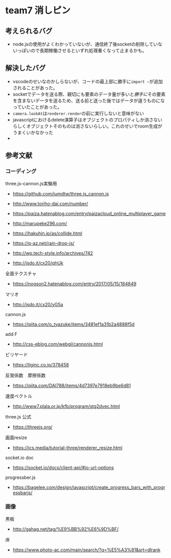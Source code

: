 # team7 消しピン

## 考えられるバグ
- node.jsの使用がよくわかっていないが、通信終了後socketの削除していないっぽいので長期稼働させるといずれ処理重くなって止まるかも。


## 解決したバグ
- vscodeのせいなのかしらないが、コードの最上部に勝手に`import ~`が追加されることがあった。
- socketでデータを送る際、親切にも要素のデータ量が多いと*勝手に*その要素を含まないデータを送るため、送る前と送った後ではデータが違うものになっていたことがあった。
- `camera.lookAt`は`renderer.render`の前に実行しないと意味がない
- javascriptにおけるdelete演算子はオブジェクトのプロパティしか消さないらしくオブジェクトそのものは消さないらしい。これのせいでroom生成がうまくいかなかった
- 

## 参考文献

### コーディング

three.js-cannon.js実験用
- https://github.com/jumdtw/three.js_cannon.js

- http://www.toriho-dai.com/number/
- https://paiza.hatenablog.com/entry/paizacloud_online_multiplayer_game
- http://marupeke296.com/
- https://hakuhin.jp/as/collide.html
- https://q-az.net/rain-drop-js/
- http://wp.tech-style.info/archives/742
- http://jsdo.it/cx20/qhUk  


全面テクスチャ  
- https://nogson2.hatenablog.com/entry/2017/05/15/184849  


マリオ  
- http://jsdo.it/cx20/yG5a  


cannon.js  
- https://qiita.com/o_tyazuke/items/3481ef1a31b2a4888f5d  


add F  
- http://css-eblog.com/webgl/cannonjs.html  


ビリヤード  
- https://liginc.co.jp/378458  


反発係数　摩擦係数  
- https://qiita.com/DAI788/items/4d7397e7918eb9be6d81  


速度ベクトル  
- http://www7.plala.or.jp/kfb/program/stg2dvec.html 


three.js 公式  
- https://threejs.org/ 

画面resize
- https://ics.media/tutorial-three/renderer_resize.html

socket.io doc
- https://socket.io/docs/client-api/#io-url-options

progressber.js 
- https://bagelee.com/design/javascript/create_progress_bars_with_progressbarjs/

### 画像

黒板
- http://gahag.net/tag/%E9%BB%92%E6%9D%BF/

床
- https://www.photo-ac.com/main/search/?q=%E5%A3%81&srt=dlrank


